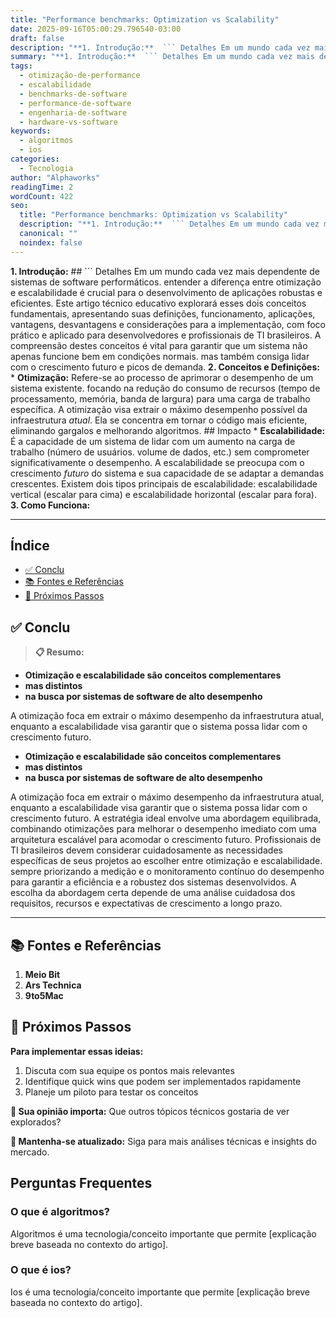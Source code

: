 ```yaml
---
title: "Performance benchmarks: Optimization vs Scalability"
date: 2025-09-16T05:00:29.796540-03:00
draft: false
description: "**1. Introdução:**  ``` Detalhes Em um mundo cada vez mais dependente de sistemas de software performáticos. entender a diferença entre otimização e escalabi..."
summary: "**1. Introdução:**  ``` Detalhes Em um mundo cada vez mais dependente de sistemas de software performáticos. entender a diferença entre otimização e escalabi..."
tags:
  - otimização-de-performance
  - escalabilidade
  - benchmarks-de-software
  - performance-de-software
  - engenharia-de-software
  - hardware-vs-software
keywords:
  - algoritmos
  - ios
categories:
  - Tecnologia
author: "Alphaworks"
readingTime: 2
wordCount: 422
seo:
  title: "Performance benchmarks: Optimization vs Scalability"
  description: "**1. Introdução:**  ``` Detalhes Em um mundo cada vez mais dependente de sistemas de software performáticos. entender a diferença entre otimização e escalabi..."
  canonical: ""
  noindex: false
---
```


**1. Introdução:** ## ``` Detalhes Em um mundo cada vez mais dependente de sistemas de software performáticos. entender a diferença entre otimização e escalabilidade é crucial para o desenvolvimento de aplicações robustas e eficientes. Este artigo técnico educativo explorará esses dois conceitos fundamentais, apresentando suas definições, funcionamento, aplicações, vantagens, desvantagens e considerações para a implementação, com foco prático e aplicado para desenvolvedores e profissionais de TI brasileiros. A compreensão destes conceitos é vital para garantir que um sistema não apenas funcione bem em condições normais. mas também consiga lidar com o crescimento futuro e picos de demanda. **2. Conceitos e Definições:** * **Otimização:** Refere-se ao processo de aprimorar o desempenho de um sistema existente. focando na redução do consumo de recursos (tempo de processamento, memória, banda de largura) para uma carga de trabalho específica. A otimização visa extrair o máximo desempenho possível da infraestrutura *atual*. Ela se concentra em tornar o código mais eficiente, eliminando gargalos e melhorando algoritmos. ## Impacto * **Escalabilidade:** É a capacidade de um sistema de lidar com um aumento na carga de trabalho (número de usuários. volume de dados, etc.) sem comprometer significativamente o desempenho. A escalabilidade se preocupa com o crescimento *futuro* do sistema e sua capacidade de se adaptar a demandas crescentes. Existem dois tipos principais de escalabilidade: escalabilidade vertical (escalar para cima) e escalabilidade horizontal (escalar para fora). **3. Como Funciona:**

---



## Índice

- [✅ Conclu](#✅-conclu)
- [📚 Fontes e Referências](#📚-fontes-e-referências)
- [🚀 Próximos Passos](#🚀-próximos-passos)

## ✅ Conclu

> **📋 Resumo:** 
- **Otimização e escalabilidade são conceitos complementares**
- **mas distintos**
- **na busca por sistemas de software de alto desempenho**

 A otimização foca em extrair o máximo desempenho da infraestrutura atual, enquanto a escalabilidade visa garantir que o sistema possa lidar com o crescimento futuro.

- **Otimização e escalabilidade são conceitos complementares**
- **mas distintos**
- **na busca por sistemas de software de alto desempenho**

 A otimização foca em extrair o máximo desempenho da infraestrutura atual, enquanto a escalabilidade visa garantir que o sistema possa lidar com o crescimento futuro. A estratégia ideal envolve uma abordagem equilibrada, combinando otimizações para melhorar o desempenho imediato com uma arquitetura escalável para acomodar o crescimento futuro. Profissionais de TI brasileiros devem considerar cuidadosamente as necessidades específicas de seus projetos ao escolher entre otimização e escalabilidade. sempre priorizando a medição e o monitoramento contínuo do desempenho para garantir a eficiência e a robustez dos sistemas desenvolvidos. A escolha da abordagem certa depende de uma análise cuidadosa dos requisitos, recursos e expectativas de crescimento a longo prazo.

---

## 📚 Fontes e Referências

1. **Meio Bit**
2. **Ars Technica**
3. **9to5Mac**

## 🚀 Próximos Passos

**Para implementar essas ideias:**
1. Discuta com sua equipe os pontos mais relevantes
2. Identifique quick wins que podem ser implementados rapidamente  
3. Planeje um piloto para testar os conceitos

**💭 Sua opinião importa:** Que outros tópicos técnicos gostaria de ver explorados?

**🔗 Mantenha-se atualizado:** Siga para mais análises técnicas e insights do mercado.


## Perguntas Frequentes

### O que é algoritmos?

Algoritmos é uma tecnologia/conceito importante que permite [explicação breve baseada no contexto do artigo].

### O que é ios?

Ios é uma tecnologia/conceito importante que permite [explicação breve baseada no contexto do artigo].

